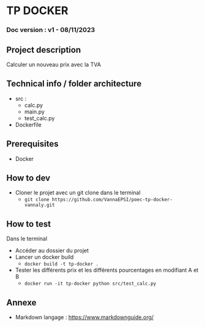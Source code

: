 # TP DOCKER
### Doc version : v1 - 08/11/2023
## Project description
Calculer un nouveau prix avec la TVA

## Technical info / folder architecture
- src :
  - calc.py
  - main.py
  - test_calc.py
- Dockerfile

## Prerequisites
- Docker

## How to dev
- Cloner le projet avec un git clone dans le terminal
  - `git clone https://github.com/VannaEPSI/poec-tp-docker-vannaly.git`

  
## How to test
Dans le terminal
- Accéder au dossier du projet
- Lancer un docker build
  - `docker build -t tp-docker .`
- Tester les différents prix et les différents pourcentages en modifiant A et B
  - `docker run -it tp-docker python src/test_calc.py`


## Annexe
- Markdown langage : https://www.markdownguide.org/